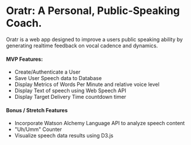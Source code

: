 # Oratr: A Personal, Public-Speaking Coach.
Oratr is a web app designed to improve a users public speaking ability by generating realtime feedback on vocal cadence and dynamics.

#### MVP Features:
- Create/Authenticate a User
- Save User Speech data to Database
- Display Metrics of Words Per Minute and relative voice level
- Display Text of speech using Web Speech API
- Display Target Delivery Time countdown timer

#### Bonus / Stretch Features
- Incorporate Watson Alchemy Language API to analyze speech content
- "Uh/Umm" Counter
- Visualize speech data results using D3.js
